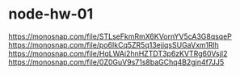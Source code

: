 # node-hw-01

<!-- Screenshots of command execution -->

https://monosnap.com/file/STLseFkmRmX6KVornYV5cA3G8qsqeP
https://monosnap.com/file/po6IkCq5ZR5q13ejjqsSUGaVxm1Rlh
https://monosnap.com/file/HqLWAi2hnHZTDT3p6zKVTRg60VsjI2
https://monosnap.com/file/0Z0GuV9s71s8baGChq4B2gjn4f7JJ5